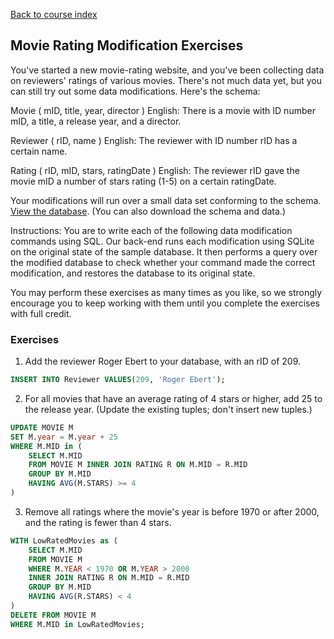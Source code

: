 [Back to course index](./index.md)

## Movie Rating Modification Exercises

You've started a new movie-rating website, and you've been collecting data on reviewers' ratings of various movies. There's not much data yet, but you can still try out some data modifications. Here's the schema:

Movie ( mID, title, year, director )
English: There is a movie with ID number mID, a title, a release year, and a director.

Reviewer ( rID, name )
English: The reviewer with ID number rID has a certain name.

Rating ( rID, mID, stars, ratingDate )
English: The reviewer rID gave the movie mID a number of stars rating (1-5) on a certain ratingDate.

Your modifications will run over a small data set conforming to the schema. [View the database](https://courses.edx.org/asset-v1:StanfordOnline+SOE.YDB-SQL0001+2T2020+type@asset+block/moviedata.html). (You can also download the schema and data.)

Instructions: You are to write each of the following data modification commands using SQL. Our back-end runs each modification using SQLite on the original state of the sample database. It then performs a query over the modified database to check whether your command made the correct modification, and restores the database to its original state.

You may perform these exercises as many times as you like, so we strongly encourage you to keep working with them until you complete the exercises with full credit.

### Exercises

1.  Add the reviewer Roger Ebert to your database, with an rID of 209.

```SQL
INSERT INTO Reviewer VALUES(209, 'Roger Ebert');
```

2.  For all movies that have an average rating of 4 stars or higher, add 25 to the release year. (Update the existing tuples; don't insert new tuples.)

```SQL
UPDATE MOVIE M
SET M.year = M.year + 25
WHERE M.MID in (
    SELECT M.MID
    FROM MOVIE M INNER JOIN RATING R ON M.MID = R.MID
    GROUP BY M.MID
    HAVING AVG(M.STARS) >= 4
)
```

3.  Remove all ratings where the movie's year is before 1970 or after 2000, and the rating is fewer than 4 stars.

```SQL
WITH LowRatedMovies as (
    SELECT M.MID
    FROM MOVIE M
    WHERE M.YEAR < 1970 OR M.YEAR > 2000
    INNER JOIN RATING R ON M.MID = R.MID
    GROUP BY M.MID
    HAVING AVG(R.STARS) < 4
)
DELETE FROM MOVIE M
WHERE M.MID in LowRatedMovies;
```
